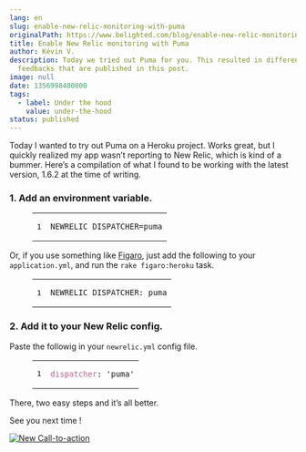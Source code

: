 ```yaml
---
lang: en
slug: enable-new-relic-monitoring-with-puma
originalPath: https://www.belighted.com/blog/enable-new-relic-monitoring-with-puma
title: Enable New Relic monitoring with Puma
author: Kévin V.
description: Today we tried out Puma for you. This resulted in different
  feedbacks that are published in this post.
image: null
date: 1356998400000
tags:
  - label: Under the hood
    value: under-the-hood
status: published
---
```

Today I wanted to try out Puma on a Heroku project. Works great, but I quickly realized my app wasn’t reporting to New Relic, which is kind of a bummer. Here’s a compilation of what I found to be working with the latest version, 1.6.2 at the time of writing.

### 1\. Add an environment variable.

<figure class="code"><div class="highlight"><table><tbody><tr><td class="gutter"><pre class="line-numbers"><span class="line-number">1</span>
</pre></td><td class="code"><pre><code class="ruby"><span class="line"><span class="no"><span class="constant">NEWRELIC_DISPATCHER</span></span><span class="o">=</span><span class="n">puma</span>
</span></code></pre></td></tr></tbody></table></div></figure>

Or, if you use something like [Figaro](https://github.com/laserlemon/figaro), just add the following to your `application.yml`, and run the `rake figaro:heroku` task.

<figure class="code"><div class="highlight"><table><tbody><tr><td class="gutter"><pre class="line-numbers"><span class="line-number">1</span>
</pre></td><td class="code"><pre><code class="ruby"><span class="line"><span class="no"><span class="constant">NEWRELIC_DISPATCHER</span></span><span class="p"><span class="symbol">:</span></span> <span class="n">puma</span>
</span></code></pre></td></tr></tbody></table></div></figure>

### 2\. Add it to your New Relic config.

Paste the followig in your `newrelic.yml` config file.

<figure class="code"><div class="highlight"><table><tbody><tr><td class="gutter"><pre class="line-numbers"><span class="line-number">1</span>
</pre></td><td class="code"><pre><code class="ruby"><span class="line"><span class="ss">dispatcher</span><span class="p"><span class="symbol">:</span></span> <span class="s1"><span class="string">'puma'</span></span>
</span></code></pre></td></tr></tbody></table></div></figure>

There, two easy steps and it’s all better.

See you next time !

[![New Call-to-action](https://no-cache.hubspot.com/cta/default/1684659/fb3606cc-cc1b-47d0-ae85-2c9f69837fe2.png)](https://cta-redirect.hubspot.com/cta/redirect/1684659/fb3606cc-cc1b-47d0-ae85-2c9f69837fe2)